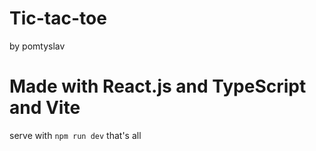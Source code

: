# Tic-tac-toe
by pomtyslav

# Made with React.js and TypeScript and Vite
serve with ```npm run dev```
that's all